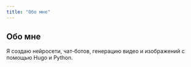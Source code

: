 ```yaml
---
title: "Обо мне"
---
```


<section class="about-section">
  <h2>Обо мне</h2>
  <p>Я создаю нейросети, чат-ботов, генерацию видео и изображений с помощью Hugo и Python.</p>
</section>
